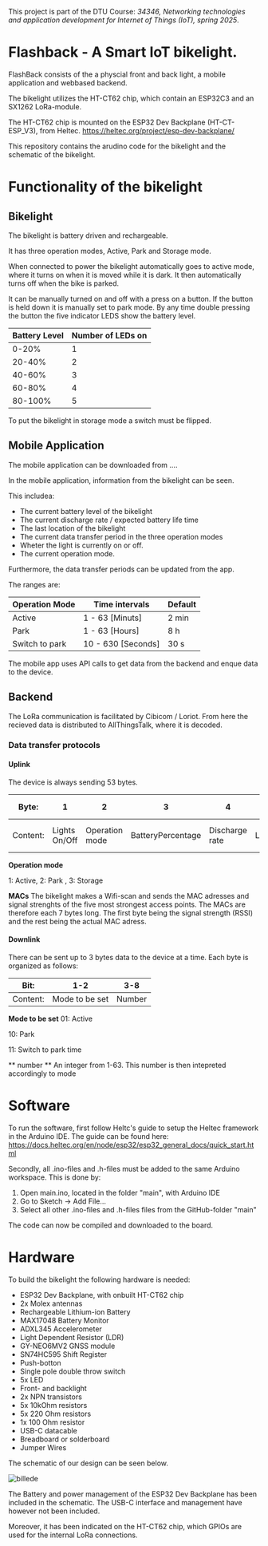 This project is part of the DTU Course: _34346, Networking technologies and application development for Internet of Things (IoT), spring 2025_.
# Flashback - A Smart IoT bikelight.

FlashBack consists of the a physcial front and back light, a mobile application and webbased backend.

The bikelight utilizes the HT-CT62 chip, which contain an ESP32C3 and an SX1262 LoRa-module.

The HT-CT62 chip is mounted on the ESP32 Dev Backplane (HT-CT-ESP_V3), from Heltec. https://heltec.org/project/esp-dev-backplane/

This repository contains the arudino code for the bikelight and the schematic of the bikelight.

# Functionality of the bikelight

## Bikelight
The bikelight is battery driven and rechargeable.

It has three operation modes, Active, Park and Storage mode.

When connected to power the bikelight automatically goes to active mode, where it turns on when it is moved while it is dark. It then automatically turns off when the bike is parked.

It can be manually turned on and off with a press on a button. If the button is held down it is manually set to park mode.
By any time double pressing the button the five indicator LEDS show the battery level.

| Battery Level | Number of LEDs on |
|---------------|-------------------|
| 0-20%         | 1                 |
| 20-40%        | 2                 |
| 40-60%        | 3                 |
| 60-80%        | 4                 |
| 80-100%       | 5                 |

To put the bikelight in storage mode a switch must be flipped.

## Mobile Application
The mobile application can be downloaded from ....

In the mobile application, information from the bikelight can be seen.

This includea:
* The current battery level of the bikelight
* The current discharge rate / expected battery life time
* The last location of the bikelight
* The current data transfer period in the three operation modes
* Wheter the light is currently on or off.
* The current operation mode.

Furthermore, the data transfer periods can be updated from the app.

The ranges are:

| Operation Mode | Time intervals     | Default |
|----------------|--------------------|---------|
| Active         | 1 - 63 [Minuts]    | 2 min   |
| Park           | 1 - 63 [Hours]     | 8 h     |
| Switch to park | 10 - 630 [Seconds] | 30 s    |

The mobile app uses API calls to get data from the backend and enque data to the device.

## Backend
The LoRa communication is facilitated by Cibicom / Loriot.
From here the recieved data is distributed to AllThingsTalk, where it is decoded.

### Data transfer protocols

#### Uplink
The device is always sending 53 bytes.

|Byte: | 1 | 2 | 3 | 4 | 5-8 | 9-12 | 13-14 |15-16| 17-18 | 19-53 |
|-----| --| --| --| --| ----| ----| -------| ----| ------| ------|
|Content:|Lights On/Off| Operation mode| BatteryPercentage| Discharge rate|Latitude|Longitude| Active interval| Park Interval| Switch to park | MACs|

**Operation mode**

1: Active, 2: Park , 3: Storage

**MACs**
The bikelight makes a Wifi-scan and sends the MAC adresses and signal strenghts of the five most strongest access points.
The MACs are therefore each 7 bytes long. The first byte being the signal strength (RSSI) and the rest being the actual MAC adress.

#### Downlink
There can be sent up to 3 bytes data to the device at a time.
Each byte is organized as follows:

|Bit: | 1-2 | 3-8 |
|-----| --- | --- |
|Content:| Mode to be set | Number |

**Mode to be set**
01: Active

10: Park

11: Switch to park time

** number **
An integer from 1-63. This number is then intepreted accordingly to mode


# Software
To run the software, first follow Heltc's guide to setup the Heltec framework in the Arduino IDE.
The guide can be found here: https://docs.heltec.org/en/node/esp32/esp32_general_docs/quick_start.html

Secondly, all .ino-files and .h-files must be added to the same Arduino workspace.
This is done by:
1) Open main.ino, located in the folder "main", with Arduino IDE
2) Go to Sketch -> Add File...
3) Select all other .ino-files and .h-files files from the GitHub-folder "main"

The code can now be compiled and downloaded to the board.

# Hardware
To build the bikelight the following hardware is needed:

* ESP32 Dev Backplane, with onbuilt HT-CT62 chip
* 2x Molex antennas
* Rechargeable Lithium-ion Battery
* MAX17048 Battery Monitor
* ADXL345 Accelerometer
* Light Dependent Resistor (LDR)
* GY-NEO6MV2 GNSS module
* SN74HC595 Shift Register
* Push-botton
* Single pole double throw switch
* 5x LED
* Front- and backlight
* 2x NPN transistors
* 5x 10kOhm resistors
* 5x 220 Ohm resistors
* 1x 100 Ohm resistor
* USB-C datacable
* Breadboard or solderboard
* Jumper Wires

The schematic of our design can be seen below.

![billede](https://github.com/user-attachments/assets/1f1d4ea3-5217-459d-bb75-25cb235001ce)





The Battery and power management of the ESP32 Dev Backplane has been included in the schematic.
The USB-C interface and management have however not been included.

Moreover, it has been indicated on the HT-CT62 chip, which GPIOs are used for the internal LoRa connections.







